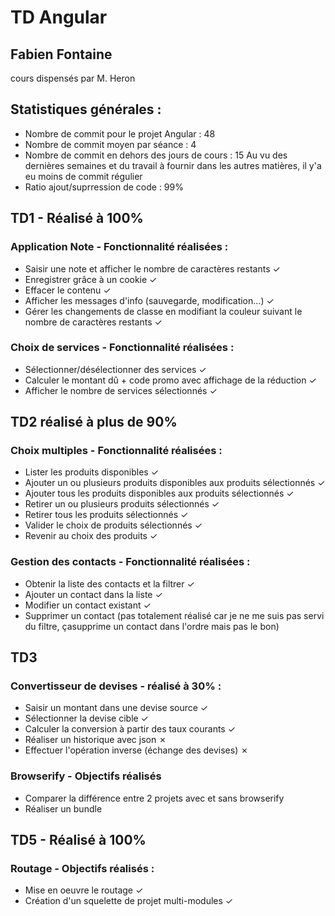 # TD Angular 
## Fabien Fontaine

cours dispensés par M. Heron

## Statistiques générales :

  * Nombre de commit pour le projet Angular : 48
  * Nombre de commit moyen par séance : 4
  * Nombre de commit en dehors des jours de cours : 15 
    Au vu des dernières semaines et du travail à fournir dans les autres matières, il y'a eu moins de commit régulier
  * Ratio ajout/suprression de code : 99%

  
## TD1 - Réalisé à 100% 
### Application Note - Fonctionnalité réalisées :
  * Saisir une note et afficher le nombre de caractères restants ✓
  * Enregistrer grâce à un cookie ✓
  * Effacer le contenu ✓
  * Afficher les messages d'info (sauvegarde, modification…) ✓
  * Gérer les changements de classe en modifiant la couleur suivant le nombre de caractères restants ✓


### Choix de services - Fonctionnalité réalisées :
  * Sélectionner/désélectionner des services ✓
  * Calculer le montant dû + code promo avec affichage de la réduction ✓
  * Afficher le nombre de services sélectionnés ✓

  
## TD2 réalisé à plus de 90%
### Choix multiples - Fonctionnalité réalisées :

  * Lister les produits disponibles ✓
  * Ajouter un ou plusieurs produits disponibles aux produits sélectionnés ✓
  * Ajouter tous les produits disponibles aux produits sélectionnés ✓
  * Retirer un ou plusieurs produits sélectionnés ✓
  * Retirer tous les produits sélectionnés ✓
  * Valider le choix de produits sélectionnés ✓
  * Revenir au choix des produits ✓
  
### Gestion des contacts - Fonctionnalité réalisées :

   * Obtenir la liste des contacts et la filtrer ✓
   * Ajouter un contact dans la liste ✓
   * Modifier un contact existant ✓
   * Supprimer un contact (pas totalement réalisé car je ne me suis pas servi du filtre, çasupprime un contact dans l'ordre mais        pas le bon)  
  
## TD3 
### Convertisseur de devises - réalisé à 30% :
   * Saisir un montant dans une devise source ✓
   * Sélectionner la devise cible ✓
   * Calculer la conversion à partir des taux courants ✓
   * Réaliser un historique avec json ✗
   * Effectuer l'opération inverse (échange des devises) ✗

### Browserify - Objectifs réalisés 
 * Comparer la différence entre 2 projets avec et sans browserify
 * Réaliser un bundle
  
## TD5 - Réalisé à 100%
### Routage - Objectifs réalisés :
   * Mise en oeuvre le routage ✓
   * Création d'un squelette de projet multi-modules ✓


   
     






